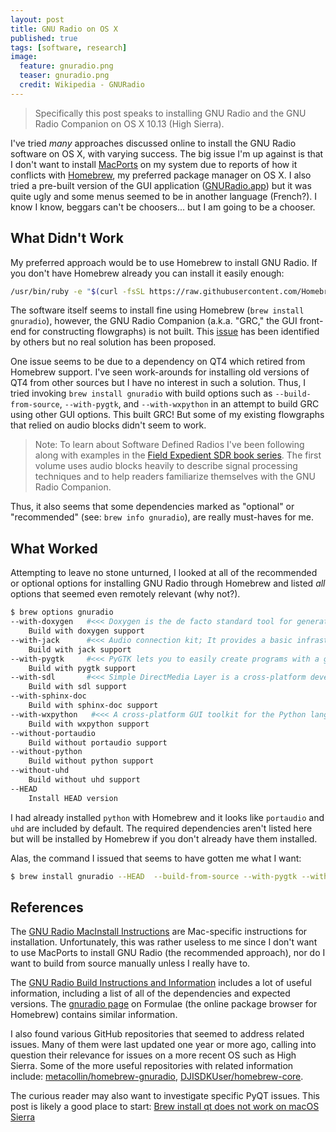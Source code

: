 ```yaml
---
layout: post
title: GNU Radio on OS X
published: true
tags: [software, research]
image:
  feature: gnuradio.png
  teaser: gnuradio.png
  credit: Wikipedia - GNURadio
---
```


> Specifically this post speaks to installing GNU Radio and the GNU Radio Companion on OS X 10.13 (High Sierra).

I've tried *many* approaches discussed online to install the GNU Radio software on OS X, with varying success.
The big issue I'm up against is that I don't want to install [MacPorts](https://www.macports.org) on my system
    due to reports of how it conflicts with [Homebrew](https://brew.sh), my preferred package manager on OS X.
I also tried a pre-built version of the GUI application
([GNURadio.app](https://github.com/cfriedt/gnuradio-for-mac-without-macports))
    but it was quite ugly and some menus seemed to be in another language (French?).
I know I know, beggars can't be choosers... but I am going to be a chooser.

## What Didn't Work

My preferred approach would be to use Homebrew to install GNU Radio.
If you don't have Homebrew already you can install it easily enough:

```bash
/usr/bin/ruby -e "$(curl -fsSL https://raw.githubusercontent.com/Homebrew/install/master/install)"
```

The software itself seems to install fine using Homebrew (`brew install gnuradio`),
    however, the GNU Radio Companion (a.k.a. "GRC," the GUI front-end for constructing flowgraphs) is not built.
This [issue](https://github.com/Homebrew/homebrew-core/issues/9317)
    has been identified by others but no real solution has been proposed.

One issue seems to be due to a dependency on QT4 which retired from Homebrew support.
I've seen work-arounds for installing old versions of QT4 from other sources but I have no interest in such a solution.
Thus, I tried invoking `brew install gnuradio` with build options such as `--build-from-source`, `--with-pygtk`, and `--with-wxpython` in an attempt to build GRC using other GUI options.
This built GRC!
But some of my existing flowgraphs that relied on audio blocks didn't seem to work.

> Note: To learn about Software Defined Radios I've been following along with examples in
> the [Field Expedient SDR book series](http://www.fieldxp.com/home/).
> The first volume uses audio blocks heavily to describe signal processing techniques and
> to help readers familiarize themselves with the GNU Radio Companion.

Thus, it also seems that some dependencies marked as "optional" or "recommended" (see: `brew info gnuradio`),
    are really must-haves for me.

## What Worked

Attempting to leave no stone unturned, I looked at all of the recommended or optional options
    for installing GNU Radio through Homebrew and listed *all* options that seemed even remotely relevant (why not?).

```bash
$ brew options gnuradio
--with-doxygen   #<<< Doxygen is the de facto standard tool for generating documentation from annotated
	Build with doxygen support
--with-jack      #<<< Audio connection kit; It provides a basic infrastructure for audio applications to communicate with each other and with audio hardware.
	Build with jack support
--with-pygtk     #<<< PyGTK lets you to easily create programs with a graphical user interface using the Python programming language
	Build with pygtk support
--with-sdl       #<<< Simple DirectMedia Layer is a cross-platform development library designed to provide low level access to audio, keyboard, mouse, joystick, and graphics hardware via OpenGL and Direct3D.
	Build with sdl support
--with-sphinx-doc
	Build with sphinx-doc support
--with-wxpython   #<<< A cross-platform GUI toolkit for the Python language.
	Build with wxpython support
--without-portaudio
	Build without portaudio support
--without-python
	Build without python support
--without-uhd
	Build without uhd support
--HEAD
	Install HEAD version
```
I had already installed `python` with Homebrew and it looks like `portaudio` and `uhd` are included by default.
The required dependencies aren't listed here but will be installed by Homebrew if you don't already have them installed.

Alas, the command I issued that seems to have gotten me what I want:
```bash
$ brew install gnuradio --HEAD  --build-from-source --with-pygtk --with-jack --with-doxygen --with-sdl --with-wxpython
```

## References

The [GNU Radio MacInstall Instructions](https://wiki.gnuradio.org/index.php/MacInstall)
are Mac-specific instructions for installation.
Unfortunately, this was rather useless to me since I don't want to use MacPorts to install GNU Radio
(the recommended approach), nor do I want to build from source manually unless I really have to.

The [GNU Radio Build Instructions and Information](https://gnuradio.org/doc/doxygen/build_guide.html)
includes a lot of useful information, including a list of all of the dependencies and expected versions.
The [gnuradio page](http://braumeister.org/formula/gnuradio) on Formulae (the online package browser for Homebrew)
    contains similar information.

I also found various GitHub repositories that seemed to address related issues.
Many of them were last updated one year or more ago,
    calling into question their relevance for issues on a more recent OS such as High Sierra.
Some of the more useful repositories with related information include: [metacollin/homebrew-gnuradio](https://github.com/metacollin/homebrew-gnuradio),
[DJISDKUser/homebrew-core](https://github.com/DJISDKUser/homebrew-core/tree/SierraGnuradioQT4Fosphor).

The curious reader may also want to investigate specific PyQT issues.
This post is likely a good place to start:
[Brew install qt does not work on macOS Sierra](https://stackoverflow.com/questions/39690404/brew-install-qt-does-not-work-on-macos-sierra)
